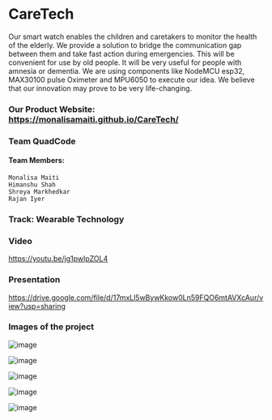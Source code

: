 # CareTech
Our smart watch enables the children and caretakers to monitor the health of the elderly. We provide a solution to bridge the communication gap between them and take fast action during emergencies. This will be convenient for use by old people. It will be very useful for people with amnesia or dementia. We are using components like NodeMCU esp32, MAX30100 pulse Oximeter and MPU6050 to execute our idea. We believe that our innovation may prove to be very life-changing. 

### Our Product Website: https://monalisamaiti.github.io/CareTech/

### Team QuadCode
#### Team Members:
    Monalisa Maiti 
    Himanshu Shah
    Shreya Markhedkar 
    Rajan Iyer
    
### Track: Wearable Technology

### Video
https://youtu.be/jg1pwIpZOL4

### Presentation
https://drive.google.com/file/d/17mxLl5wBywKkow0Ln59FQO6mtAVXcAur/view?usp=sharing

### Images of the project
![image](https://user-images.githubusercontent.com/81920073/127728438-690267d1-cd3d-49da-95ab-303f833467dc.png)

![image](https://user-images.githubusercontent.com/81920073/127728459-8896529d-cf48-4f2c-bb91-3481a1f6c930.png)

![image](https://user-images.githubusercontent.com/81920073/127728475-251588f5-c130-45d0-bcbb-ee8935c86cd0.png)


![image](https://user-images.githubusercontent.com/81920073/127728456-7f36db38-3959-4310-b676-29508470c84c.png)

![image](https://user-images.githubusercontent.com/81920073/127728465-c8ca021d-a939-456c-bd1d-3a5402550105.png)
